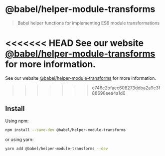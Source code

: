 # @babel/helper-module-transforms

> Babel helper functions for implementing ES6 module transformations

<<<<<<< HEAD
See our website [@babel/helper-module-transforms](https://babeljs.io/docs/en/next/babel-helper-module-transforms.html) for more information.
=======
See our website [@babel/helper-module-transforms](https://babeljs.io/docs/en/babel-helper-module-transforms) for more information.
>>>>>>> e746c2bfaec608273ddba2a9c3f88698eea4a1d6

## Install

Using npm:

```sh
npm install --save-dev @babel/helper-module-transforms
```

or using yarn:

```sh
yarn add @babel/helper-module-transforms --dev
```
